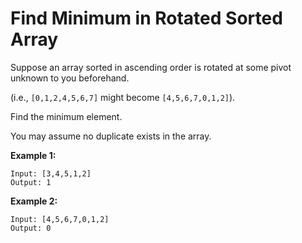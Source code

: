 # Find Minimum in Rotated Sorted Array

Suppose an array sorted in ascending order is rotated at some pivot unknown to you beforehand.

(i.e.,  `[0,1,2,4,5,6,7]` might become  `[4,5,6,7,0,1,2]`).

Find the minimum element.

You may assume no duplicate exists in the array.

__Example 1:__

```pseudo
Input: [3,4,5,1,2]
Output: 1
```

__Example 2:__

```pseudo
Input: [4,5,6,7,0,1,2]
Output: 0
```